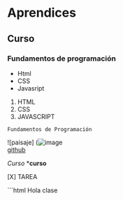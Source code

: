 # Aprendices
## Curso
### Fundamentos de programación 

- Html 
- CSS
- Javasript

1. HTML 
2. CSS
3.  JAVASCRIPT
          
~~~
Fundamentos de Programación 
~~~

![paisaje] (![image](https://user-images.githubusercontent.com/92193425/137406126-a3c46db9-cb1f-4349-9f27-bb866e4ddee3.png)<br>
[github](https://github.com/)

*Curso*
***curso**

[X] TAREA

´´´html
<h>Hola clase </H1>
